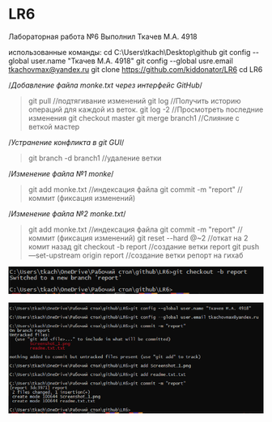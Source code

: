 # LR6
Лабораторная работа №6
Выполнил Ткачев М.А. 4918

использованные команды:
 cd C:\Users\tkach\Desktop\github
 git config --global user.name "Ткачев М.А. 4918"
 git config --global usre.email tkachovmax@yandex.ru
 git clone https://github.com/kiddonator/LR6
 cd LR6

/*Добавление файла monke.txt через интерфейс GitHub*/

> git pull      				//подтягивание изменений
> git log    					//Получить историю операций для каждой из веток. 
> git log -2 					//Просмотреть последние изменения
> git checkout master
> git merge branch1				//Слияние с веткой мастер

/*Устранение конфликта в git GUI*/

> git branch -d branch1 		       //удаление ветки

/*Изменение файла №1 monke*/

> git add monke.txt   	                       //индексация файла
> git commit -m "report"   //коммит (фиксация изменений)

/*Изменение файла №2 monke.txt*/

> git add monke.txt                           //индексация файла
> git commit -m "report"   //коммит (фиксация изменений)
> git reset --hard @~2			       //откат на 2 комит назад
> git checkout -b report 			       //создание ветки report
> git push —set-upstream origin report            //создание ветки репорт на гихаб


![создание и переход на ветку репорт](https://github.com/kiddonator/LR6/blob/report/Screenshot_1.png)

![сохранение скриншотов на ветку репорта](https://github.com/kiddonator/LR6/blob/report/2.png)

  
